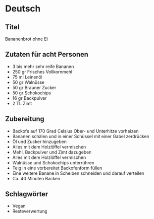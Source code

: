 # Deutsch

## Titel

Bananenbrot ohne Ei

## Zutaten für acht Personen

* 3 bis mehr sehr reife Bananen
* 250 gr Frisches Vollkornmehl
* 75 ml Leinenöl
* 50 gr Walnüsse
* 50 gr Brauner Zucker
* 50 gr Schokochips
* 16 gr Backpulver
* 2 TL Zimt

## Zubereitung

* Backofe auf 170 Grad Celsius Ober- und Unterhitze vorheizen
* Bananen schälen und in einer Schüssel mit einer Gabel zerdrücken
* Öl und Zucker hinzugeben
* Alles mit dem Holzlöffel vermischen
* Mehl, Backpulver und Zimt dazugeben
* Alles mit dem Holzlöffel vermischen
* Walnüsse und Schokochips unterrühren
* Teig in eine vorbereitet Backofenform füllen
* Eine weitere Banane in Scheiben schneiden und darauf verteilen
* Ca. 40 Minuten Backen

## Schlagwörter

* Vegan
* Resteverwertung
